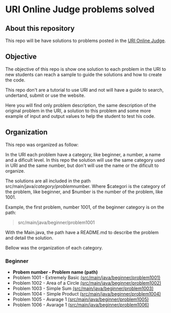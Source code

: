 # URI Online Judge problems solved


## About this repository

This repo will be have solutions to problems posted in the [URI Online Judge](https://www.urionlinejudge.com.br/).


## Objective

The objective of this repo is show one solution to each problem in the URI to new students can reach a sample to guide the solutions and how to create the code.

This repo don't are a tutorial to use URI and not will have a guide to search, undertand, submit or use the website.

Here you will find only problem description, the same description of the original problem in the URI, a solution to this problem and some more example of input and output values to help the student to test his code.


## Organization

This repo was organized as follow:

In the URI each problem have a category, like beginner, a number, a name and a dificult level. In this repo the solution will use the same category used in URI and the same number, but don't will use the name or the dificult to organize.

The solutions are all included in the path src/main/java/$category/problem$number. Where $categori is the category of the problem, like beginner, and $number is the number of the problem, like 1001.

Example, the first problem, number 1001, of the beginner category is on the path:
> src/main/java/beginner/problem1001

With the Main.java, the path have a README.md to describe the problem and detail the solution.

Bellow was the organization of each category.

### Beginner
- **Probem number - Problem name (path)**
- Problem 1001 - Extremely Basic [(src/main/java/beginner/problem1001)](src/main/java/beginner/problem1001)
- Problem 1002 - Area of a Circle [(src/main/java/beginner/problem1002)](src/main/java/beginner/problem1002)
- Problem 1003 - Simple Sum [(src/main/java/beginner/problem1003)](src/main/java/beginner/problem1003)
- Problem 1004 - Simple Product [(src/main/java/beginner/problem1004)](src/main/java/beginner/problem1004)
- Problem 1005 - Avarage 1 [(src/main/java/beginner/problem1005)](src/main/java/beginner/problem1005)
- Problem 1006 - Avarage 1 [(src/main/java/beginner/problem1006)](src/main/java/beginner/problem1006)
